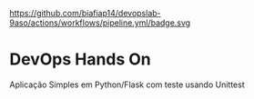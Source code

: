 https://github.com/biafiap14/devopslab-9aso/actions/workflows/pipeline.yml/badge.svg

# DevOps Hands On
Aplicação Simples em Python/Flask com teste usando Unittest
